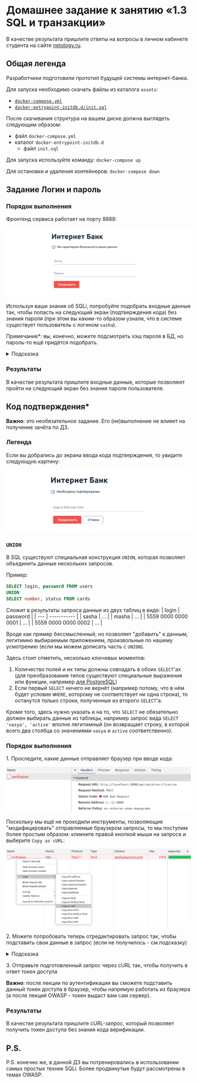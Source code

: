 # Домашнее задание к занятию «1.3 SQL и транзакции»

В качестве результата пришлите ответы на вопросы в личном кабинете студента на сайте [netology.ru](https://netology.ru).

## Общая легенда

Разработчики подготовили прототип будущей системы интернет-банка.

Для запуска необходимо скачать файлы из каталога `assets`:
* [`docker-compose.yml`](./assets/docker-compose.yml)
* [`docker-entrypoint-initdb.d/init.sql`](./assets/docker-entrypoint-initdb.d/init.sql)

После скачивания структура на вашем диске должна выглядеть следующим образом:
* файл `docker-compose.yml`
* каталог `docker-entrypoint-initdb.d`
    * файл `init.sql`
    
Для запуска используйте команду: `docker-compose up`

Для остановки и удаления контейнеров: `docker-compose down`

## Задание Логин и пароль

### Порядок выполнения

Фронтенд сервиса работает на порту 8888:

![](pic/login-pass.png)

Используя ваши знания об SQLi, попробуйте подобрать входные данные так, чтобы попасть на следующий экран (подтверждения кода) без знания пароля (при этом вы каким-то образом узнали, что в системе существует пользователь с логином `sasha`).

Примечание*: вы, конечно, можете подсмотреть хэш пароля в БД, но пароль-то ещё придётся подобрать.

<details>
<summary>Подсказка</summary>

Контейнер PostgreSQL настроен таким образом, что логирует все SQL-запросы, присылаемые сервером. Воспользуйтесь этим.
</details>

### Результаты

В качестве результата пришлите входные данные, которые позволяют пройти на следующий экран без знания пароля пользователя.

## Код подтверждения*

**Важно**: это необязательное задание. Его (не)выполнение не влияет на получение зачёта по ДЗ.

### Легенда

Если вы добрались до экрана ввода кода подтверждения, то увидите следующую картину:

![](pic/verification.png)

### `UNION`

В SQL существуют специальная конструкция `UNION`, которая позволяет объединить данные нескольких запросов.

Пример:
```sql
SELECT login, password FROM users
UNION
SELECT number, status FROM cards
```

Сложит в результаты запроса данные из двух таблиц в виде:
| login | password |
| --- | ----------- |
| sasha | ... |
| masha | ... |
| 5559 0000 0000 0001 | ... |
| 5559 0000 0000 0002 | ... |

Вроде как пример бессмысленный, но позволяет "добавить" к данным, легитимно выбираемым приложением, произвольные по нашему усмотрению (если мы можем дописать часть с `UNION`).

Здесь стоит отметить, несколько ключевых моментов:
1. Количество полей и их типы должны совпадать в обоих `SELECT`'ах (для преобразования типов существуют специальные выражения или функции, например [для PostgreSQL](https://postgrespro.ru/docs/postgresql/13/typeconv))
1. Если первый `SELECT` ничего не вернёт (например потому, что в нём будет условие `WHERE`, которому не соответствует ни одна строка), то останутся только строки, полученные из второго `SELECT`'а.

Кроме того, здесь нужно указать и на то, что `SELECT` не обязательно должен выбирать данные из таблицы, например запрос вида `SELECT 'vasya', 'active'` вполне легитимный (он возвращает строку, в которой всего два столбца со значениями `vasya` и `active` соответственно).

### Порядок выполнения

1\. Проследите, какие данные отправляет браузер при вводе кода:

![](pic/request.png)

Поскольку мы ещё не проходили инструменты, позволяющие "модифицировать" отправляемые браузером запросы, то мы поступим более простым образом: кликните правой кнопкой мыши на запросе и выберите `Copy as cURL`:

![](pic/copy.png)


2\. Можете попробовать теперь отредактировать запрос так, чтобы подставить свои данные в запрос (если не получилось - см.подсказку)

<details>
<summary>Подсказка</summary>

Отредактируйте в любом текстовом редакторе полученную строку до вида:

```text
curl 'http://localhost:9999/api/auth/verification' \
  -H 'Content-Type: application/json' \
  --data-raw $'{"login":"login","code":"8888"}'
```

Обратите внимание: если вы в `login` собираетесь подставлять `'` (одинарные кавычки), то их нужно экранировать через `\`, т.е. должно быть: `login \' your hack`.

</details>

3\. Отправьте подготовленный запрос через cURL так, чтобы получить в ответ токен доступа

**Важно**: после лекции по аутентификации вы сможете подставить данный токен доступа в браузер, чтобы напрямую работать из браузера (а после лекций OWASP - токен выдаст вам сам сервер).

### Результаты

В качестве результата пришлите cURL-запрос, который позволяет получить токен доступа без знания кода верификации.

## P.S.

P.S. конечно же, в данной ДЗ вы потренировались в использовании самых простых техник SQLi. Более продвинутые будут рассмотрены в темах OWASP.
